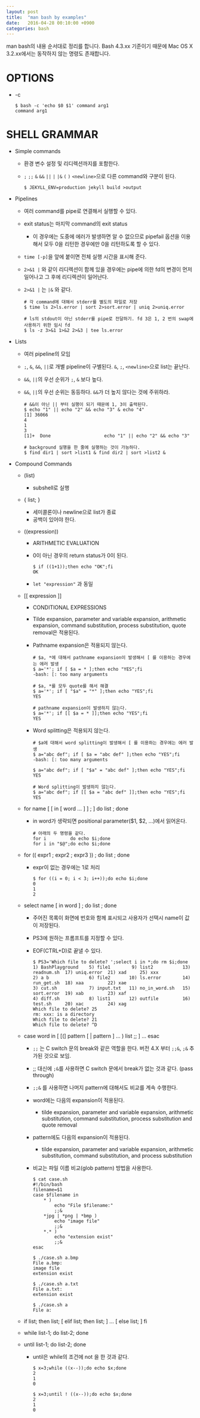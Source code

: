 ```yaml
---
layout: post
title:  "man bash by examples"
date:   2016-04-28 00:10:00 +0900
categories: bash
---
```

man bash의 내용 순서대로 정리를 합니다. Bash 4.3.xx 기준이기 때문에 Mac OS X 3.2.xx에서는 동작하지 않는 명령도 존재합니다.

# OPTIONS
* -c

      $ bash -c 'echo $0 $1' command arg1
      command arg1

# SHELL GRAMMAR 
* Simple commands
    - 환경 변수 설정 및 리디렉션까지를 포함한다.
    - `;` `;;` `&` `&&` `||` `|` `|&` `(` `)` `<newline>`으로 다른 command와 구분이 된다.

          $ JEKYLL_ENV=production jekyll build >output

* Pipelines
    - 여러 command를 pipe로 연결해서 실행할 수 있다.
    - exit status는 마지막 command의 exit status
        * 이 경우에는 도중에 에러가 발생하면 알 수 없으므로 pipefail 옵션을 이용해서 모두 0을 리턴한 경우에만 0을 리턴하도록 할 수 있다.
    - `time [-p]`을 앞에 붙이면 전체 실행 시간을 표시해 준다.
    - `2>&1 |` 와 같이 리디렉션이 함께 있을 경우에는 pipe에 의한 fd의 변경이 먼저 일어나고 그 후에 리디렉션이 일어난다.
    - `2>&1 |` 는 `|&` 와 같다.

          # 각 command에 대해서 stderr를 별도의 파일로 저장
          $ time ls 2>ls.error | sort 2>sort.error | uniq 2>uniq.error

          # ls의 stdout이 아닌 stderr를 pipe로 전달하기. fd 3은 1, 2 번의 swap에 사용하기 위한 임시 fd
          $ ls -z 3>&1 1>&2 2>&3 | tee ls.error

* Lists
    - 여러 pipeline의 모임
    - `;`, `&`, `&&`, `||`로 개별 pipeline이 구별된다. `&`, `;`, `<newline>`으로 list는 끝난다.
    - `&&`, `||`의 우선 순위가 `;`, `&` 보다 높다.
    - `&&`, `||`의 우선 순위는 동등하다. `&&`가 더 높지 않다는 것에 주위하라.

          # &&이 아닌 || 부터 실행이 되기 때문에 1, 3이 출력된다.
          $ echo "1" || echo "2" && echo "3" & echo "4"
          [1] 36066
          4
          1
          3
          [1]+  Done                    echo "1" || echo "2" && echo "3"

          # background 실행을 한 줄에 실행하는 것이 가능하다.
          $ find dir1 | sort >list1 & find dir2 | sort >list2 &

* Compound Commands
    - (list)
        * subshell로 실행
    - { list; }
        * 세미콜론이나 newline으로 list가 종료
        * 공백이 있어야 한다.
    - ((expression))
        * ARITHMETIC EVALUATION
        * 0이 아닌 경우의 return status가 0이 된다.

              $ if ((1+1));then echo "OK";fi
              OK

        * `let "expression"` 과 동일

    - [[ expression ]]
        * CONDITIONAL EXPRESSIONS
        * Tilde expansion, parameter and variable expansion, arithmetic expansion, command substitution, process substitution, quote removal은 적용된다.
        * Pathname expansion은 적용되지 않는다.

              # $a, *에 대해서 pathname expansion이 발생해서 [ 를 이용하는 경우에는 에러 발생
              $ a='*'; if [ $a = * ];then echo "YES";fi
              -bash: [: too many arguments

              # $a, *를 모두 quote를 해서 해결
              $ a='*'; if [ "$a" = "*" ];then echo "YES";fi
              YES

              # pathname expansion이 발생하지 않는다.
              $ a='*'; if [[ $a = * ]];then echo "YES";fi
              YES

        * Word splitting은 적용되지 않는다.

              # $a에 대해서 word splitting이 발생해서 [ 를 이용하는 경우에는 에러 발생
              $ a="abc def"; if [ $a = "abc def" ];then echo "YES";fi
              -bash: [: too many arguments

              $ a="abc def"; if [ "$a" = "abc def" ];then echo "YES";fi
              YES

              # Word splitting이 발생하지 않는다.
              $ a="abc def"; if [[ $a = "abc def" ]];then echo "YES";fi
              YES

    - for name [ [ in [ word ... ] ] ; ] do list ; done
        * in word가 생략되면 positional parameter($1, $2, ...)에서 읽어온다.
              
              # 아래의 두 명령을 같다.
              for i         do echo $i;done
              for i in "$@";do echo $i;done

    - for (( expr1 ; expr2 ; expr3 )) ; do list ; done 
        * expr이 없는 경우에는 1로 처리
              
              $ for ((i = 0; i < 3; i++));do echo $i;done
              0
              1
              2

    - select name [ in word ] ; do list ; done
        * 주어진 목록이 화면에 번호와 함께 표시되고 사용자가 선택시 name이 값이 저장된다.
        * PS3에 원하는 프롬프트를 지정할 수 있다.
        * EOF(CTRL+D)로 끝낼 수 있다.

              $ PS3='Which file to delete? ';select i in *;do rm $i;done
              1) BashPlayground    5) file1        9) list2           13) readnum.sh  17) uniq.error  21) xad     25) xxx
              2) a b               6) file2       10) ls.error        14) run_get.sh  18) xaa         22) xae
              3) cut.sh            7) input.txt   11) no_in_word.sh   15) sort.error  19) xab         23) xaf
              4) diff.sh           8) list1       12) outfile         16) test.sh     20) xac         24) xag
              Which file to delete? 25
              rm: xxx: is a directory
              Which file to delete? 21
              Which file to delete? ^D


    - case word in [ [(] pattern [ \| pattern ] ... ) list ;; ] ... esac
        * `;;` 는 C switch 문의 break와 같은 역할을 한다. 버전 4.X 부터 `;;&`, `;&` 추가된 것으로 보임.
        * ;; 대신에 `;&`를 사용하면 C switch 문에서 break가 없는 것과 같다. (pass through)
        * `;;&` 를 사용하면 나머지 pattern에 대해서도 비교를 계속 수행한다.
        * word에는 다음의 expansion이 적용된다.
            - tilde expansion, parameter and  variable  expansion, arithmetic substitution, command substitution, process substitution and quote removal
        * pattern에도 다음의 expansion이 적용된다.
            - tilde expansion, parameter and variable expansion, arithmetic substitution, command substitution, and process substitution
        * 비교는 파일 이름 비교(glob pattern) 방법을 사용한다.

              $ cat case.sh
              #!/bin/bash
              filename=$1
              case $filename in
                  * )
                      echo "File $filename:"
                      ;;&
                  *jpg | *png | *bmp )
                      echo "image file"
                      ;;&
                  *.* )
                      echo "extension exist"
                      ;;&
              esac

              $ ./case.sh a.bmp
              File a.bmp:
              image file
              extension exist

              $ ./case.sh a.txt
              File a.txt:
              extension exist

              $ ./case.sh a
              File a:

    - if list; then list; [ elif list; then list; ] ... [ else list; ] fi

    - while list-1; do list-2; done
    - until list-1; do list-2; done
        * until은 while의 조건에 not 을 한 것과 같다.

              $ x=3;while ((x--));do echo $x;done
              2
              1
              0

              $ x=3;until ! ((x--));do echo $x;done
              2
              1
              0







